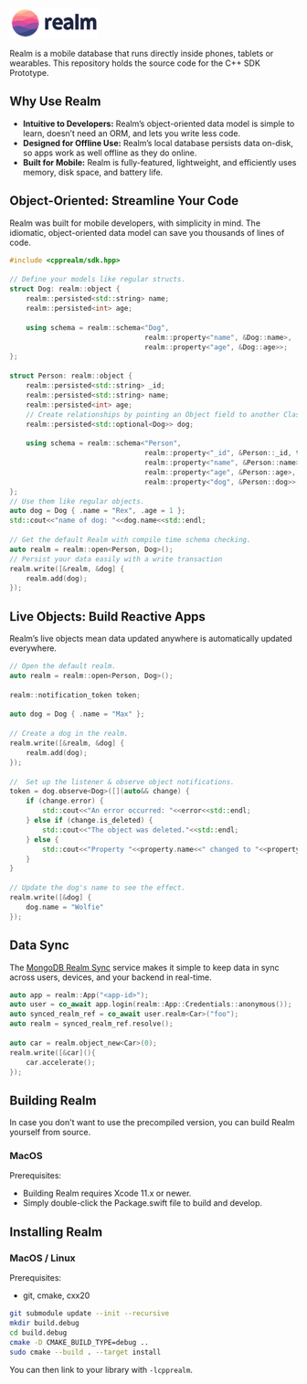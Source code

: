 ![Realm](./logo.png)

Realm is a mobile database that runs directly inside phones, tablets or wearables.
This repository holds the source code for the C++ SDK Prototype.

## Why Use Realm

* **Intuitive to Developers:** Realm’s object-oriented data model is simple to learn, doesn’t need an ORM, and lets you write less code.
* **Designed for Offline Use:** Realm’s local database persists data on-disk, so apps work as well offline as they do online.
* **Built for Mobile:** Realm is fully-featured, lightweight, and efficiently uses memory, disk space, and battery life.

## Object-Oriented: Streamline Your Code

Realm was built for mobile developers, with simplicity in mind. The idiomatic, object-oriented data model can save you thousands of lines of code.

```cpp
#include <cpprealm/sdk.hpp>

// Define your models like regular structs.
struct Dog: realm::object {
    realm::persisted<std::string> name;
    realm::persisted<int> age;

    using schema = realm::schema<"Dog",
                                 realm::property<"name", &Dog::name>,
                                 realm::property<"age", &Dog::age>>;
};

struct Person: realm::object {
    realm::persisted<std::string> _id;
    realm::persisted<std::string> name;
    realm::persisted<int> age;
    // Create relationships by pointing an Object field to another Class
    realm::persisted<std::optional<Dog>> dog;

    using schema = realm::schema<"Person",
                                 realm::property<"_id", &Person::_id, true>, // primary key
                                 realm::property<"name", &Person::name>,
                                 realm::property<"age", &Person::age>,
                                 realm::property<"dog", &Person::dog>>;
};
// Use them like regular objects.
auto dog = Dog { .name = "Rex", .age = 1 };
std::cout<<"name of dog: "<<dog.name<<std::endl;

// Get the default Realm with compile time schema checking.
auto realm = realm::open<Person, Dog>();
// Persist your data easily with a write transaction 
realm.write([&realm, &dog] {
    realm.add(dog);
});
```
## Live Objects: Build Reactive Apps
Realm’s live objects mean data updated anywhere is automatically updated everywhere.
```cpp
// Open the default realm.
auto realm = realm::open<Person, Dog>();

realm::notification_token token;

auto dog = Dog { .name = "Max" };

// Create a dog in the realm.
realm.write([&realm, &dog] {
    realm.add(dog);
});

//  Set up the listener & observe object notifications.
token = dog.observe<Dog>([](auto&& change) {
    if (change.error) {
        std::cout<<"An error occurred: "<<error<<std::endl;
    } else if (change.is_deleted) {
        std::cout<<"The object was deleted."<<std::endl;
    } else {
        std::cout<<"Property "<<property.name<<" changed to "<<property.new_value<<std::endl;
    }
}

// Update the dog's name to see the effect.
realm.write([&dog] {
    dog.name = "Wolfie"
});
```

## Data Sync
The [MongoDB Realm Sync](https://www.mongodb.com/realm/mobile/sync) service makes it simple to keep data in sync across users, devices, and your backend in real-time.
```cpp
auto app = realm::App("<app-id>");
auto user = co_await app.login(realm::App::Credentials::anonymous());
auto synced_realm_ref = co_await user.realm<Car>("foo");
auto realm = synced_realm_ref.resolve();

auto car = realm.object_new<Car>(0);
realm.write([&car](){
    car.accelerate();
});
```

## Building Realm

In case you don't want to use the precompiled version, you can build Realm yourself from source.

### MacOS

Prerequisites:

* Building Realm requires Xcode 11.x or newer.
* Simply double-click the Package.swift file to build and develop.

## Installing Realm

### MacOS / Linux

Prerequisites:

* git, cmake, cxx20

```sh
git submodule update --init --recursive
mkdir build.debug
cd build.debug
cmake -D CMAKE_BUILD_TYPE=debug ..
sudo cmake --build . --target install  
```

You can then link to your library with `-lcpprealm`.
 
<img style="width: 0px; height: 0px;" src="https://3eaz4mshcd.execute-api.us-east-1.amazonaws.com/prod?s=https://github.com/realm/realm-cocoa#README.md">
